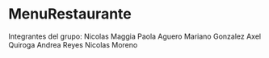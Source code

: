 # MenuRestaurante


Integrantes del grupo: 
Nicolas Maggia
Paola Aguero
Mariano Gonzalez
Axel Quiroga
Andrea Reyes 
Nicolas Moreno 
